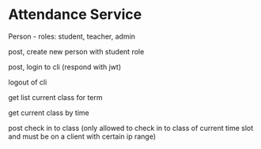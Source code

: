 # Attendance Service
Person - roles: student, teacher, admin

post, create new person with student role

post, login to cli (respond with jwt)

logout of cli

get list current class for term

get current class by time

post check in to class (only allowed to check in to class of current time slot and must be on a client with certain ip range)